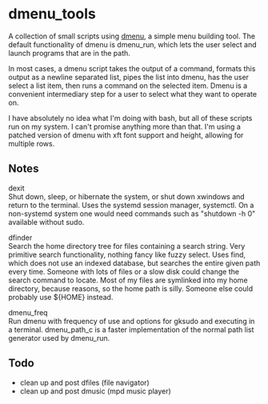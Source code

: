 ﻿dmenu_tools
===========

A collection of small scripts using [dmenu](http://tools.suckless.org/dmenu/), a simple menu building tool.
The default functionality of dmenu is dmenu_run, which lets the user select and launch programs that are in the path.

In most cases, a dmenu script takes the output of a command, formats this output as a newline separated list, pipes the list into dmenu, has the user select a list item, then runs a command on the selected item. Dmenu is a convenient intermediary step for a user to select what they want to operate on.

I have absolutely no idea what I'm doing with bash, but all of these scripts run on my system. I can't promise anything more than that. I'm using a patched version of dmenu with xft font support and height, allowing for multiple rows.

Notes
-----
dexit  
Shut down, sleep, or hibernate the system, or shut down xwindows and return to the terminal. Uses the systemd session manager, systemctl. On a non-systemd system one would need commands such as "shutdown -h 0" available without sudo.

dfinder  
Search the home directory tree for files containing a search string. Very primitive search functionality, nothing fancy like fuzzy select. Uses find, which does not use an indexed database, but searches the entire given path every time. Someone with lots of files or a slow disk could change the search command to locate. Most of my files are symlinked into my home directory, because reasons, so the home path is silly. Someone else could probably use ${HOME} instead.

dmenu_freq  
Run dmenu with frequency of use and options for gksudo and executing in a terminal. dmenu_path_c is a faster implementation of the normal path list generator used by dmenu_run.

Todo
----
* clean up and post dfiles (file navigator)
* clean up and post dmusic (mpd music player)
